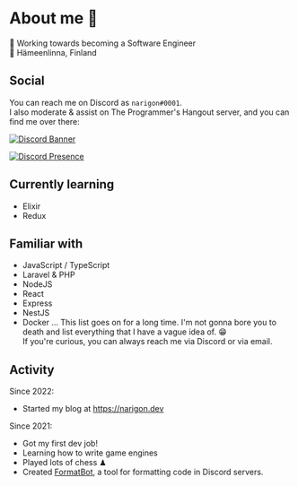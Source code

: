 # About me 👋
🔨 Working towards becoming a Software Engineer  
📌 Hämeenlinna, Finland  

## Social
You can reach me on Discord as `narigon#0001`.  
I also moderate & assist on The Programmer's Hangout server, and you can find me over there:  
<p>
    <a href="https://discord.gg/programming">
        <img alt="Discord Banner" src="https://discordapp.com/api/guilds/244230771232079873/widget.png?style=banner3"/>
    </a>
</p>

[![Discord Presence](https://lanyard-profile-readme.vercel.app/api/121777389012385796)](https://discord.com/users/121777389012385796)


## Currently learning
- Elixir
- Redux

## Familiar with
- JavaScript / TypeScript
- Laravel & PHP
- NodeJS
- React
- Express
- NestJS
- Docker
... This list goes on for a long time. I'm not gonna bore you to death and list everything that I have a vague idea of. 😁  
If you're curious, you can always reach me via Discord or via email.

## Activity
Since 2022:
- Started my blog at https://narigon.dev

Since 2021:
- Got my first dev job!
- Learning how to write game engines
- Played lots of chess ♟
- Created [FormatBot](https://github.com/tatupesonen/formatbot), a tool for formatting code in Discord servers.
